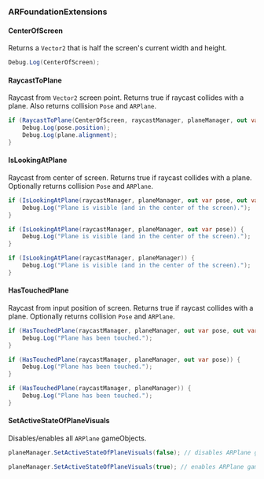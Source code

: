 ### ARFoundationExtensions

#### CenterOfScreen

Returns a `Vector2` that is half the screen's current width and height.

```csharp
Debug.Log(CenterOfScreen);
```

#### RaycastToPlane

Raycast from `Vector2` screen point. Returns true if raycast collides with a plane. Also returns collision `Pose` and `ARPlane`.

```csharp
if (RaycastToPlane(CenterOfScreen, raycastManager, planeManager, out var pose, out var plane)) {
    Debug.Log(pose.position);
    Debug.Log(plane.alignment);
}
```

#### IsLookingAtPlane

Raycast from center of screen. Returns true if raycast collides with a plane. Optionally returns collision `Pose` and `ARPlane`.

```csharp
if (IsLookingAtPlane(raycastManager, planeManager, out var pose, out var plane)) {
    Debug.Log("Plane is visible (and in the center of the screen).");
}
```

```csharp
if (IsLookingAtPlane(raycastManager, planeManager, out var pose)) {
    Debug.Log("Plane is visible (and in the center of the screen).");
}
```

```csharp
if (IsLookingAtPlane(raycastManager, planeManager)) {
    Debug.Log("Plane is visible (and in the center of the screen).");
}
```

#### HasTouchedPlane

Raycast from input position of screen. Returns true if raycast collides with a plane. Optionally returns collision `Pose` and `ARPlane`.

```csharp
if (HasTouchedPlane(raycastManager, planeManager, out var pose, out var plane)) {
    Debug.Log("Plane has been touched.");
}
```

```csharp
if (HasTouchedPlane(raycastManager, planeManager, out var pose)) {
    Debug.Log("Plane has been touched.");
}
```

```csharp
if (HasTouchedPlane(raycastManager, planeManager)) {
    Debug.Log("Plane has been touched.");
}
```

#### SetActiveStateOfPlaneVisuals

Disables/enables all `ARPlane` gameObjects.

```csharp
planeManager.SetActiveStateOfPlaneVisuals(false); // disables ARPlane gameObjects
```

```csharp
planeManager.SetActiveStateOfPlaneVisuals(true); // enables ARPlane gameObjects
```
